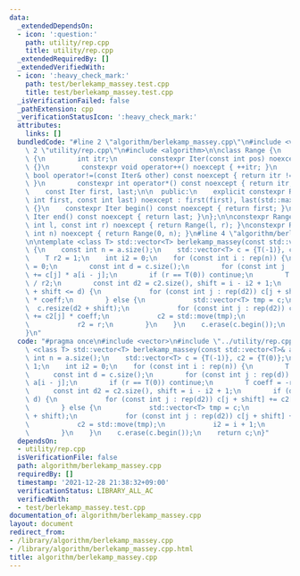 ```yaml
---
data:
  _extendedDependsOn:
  - icon: ':question:'
    path: utility/rep.cpp
    title: utility/rep.cpp
  _extendedRequiredBy: []
  _extendedVerifiedWith:
  - icon: ':heavy_check_mark:'
    path: test/berlekamp_massey.test.cpp
    title: test/berlekamp_massey.test.cpp
  _isVerificationFailed: false
  _pathExtension: cpp
  _verificationStatusIcon: ':heavy_check_mark:'
  attributes:
    links: []
  bundledCode: "#line 2 \"algorithm/berlekamp_massey.cpp\"\n#include <vector>\n#line\
    \ 2 \"utility/rep.cpp\"\n#include <algorithm>\n\nclass Range {\n    struct Iter\
    \ {\n        int itr;\n        constexpr Iter(const int pos) noexcept : itr(pos)\
    \ {}\n        constexpr void operator++() noexcept { ++itr; }\n        constexpr\
    \ bool operator!=(const Iter& other) const noexcept { return itr != other.itr;\
    \ }\n        constexpr int operator*() const noexcept { return itr; }\n    };\n\
    \    const Iter first, last;\n\n  public:\n    explicit constexpr Range(const\
    \ int first, const int last) noexcept : first(first), last(std::max(first, last))\
    \ {}\n    constexpr Iter begin() const noexcept { return first; }\n    constexpr\
    \ Iter end() const noexcept { return last; }\n};\n\nconstexpr Range rep(const\
    \ int l, const int r) noexcept { return Range(l, r); }\nconstexpr Range rep(const\
    \ int n) noexcept { return Range(0, n); }\n#line 4 \"algorithm/berlekamp_massey.cpp\"\
    \n\ntemplate <class T> std::vector<T> berlekamp_massey(const std::vector<T>& a)\
    \ {\n    const int n = a.size();\n    std::vector<T> c = {T(-1)}, c2 = {T(0)};\n\
    \    T r2 = 1;\n    int i2 = 0;\n    for (const int i : rep(n)) {\n        T r\
    \ = 0;\n        const int d = c.size();\n        for (const int j : rep(d)) r\
    \ += c[j] * a[i - j];\n        if (r == T(0)) continue;\n        T coeff = -r\
    \ / r2;\n        const int d2 = c2.size(), shift = i - i2 + 1;\n        if (d2\
    \ + shift <= d) {\n            for (const int j : rep(d2)) c[j + shift] += c2[j]\
    \ * coeff;\n        } else {\n            std::vector<T> tmp = c;\n          \
    \  c.resize(d2 + shift);\n            for (const int j : rep(d2)) c[j + shift]\
    \ += c2[j] * coeff;\n            c2 = std::move(tmp);\n            i2 = i + 1;\n\
    \            r2 = r;\n        }\n    }\n    c.erase(c.begin());\n    return c;\n\
    }\n"
  code: "#pragma once\n#include <vector>\n#include \"../utility/rep.cpp\"\n\ntemplate\
    \ <class T> std::vector<T> berlekamp_massey(const std::vector<T>& a) {\n    const\
    \ int n = a.size();\n    std::vector<T> c = {T(-1)}, c2 = {T(0)};\n    T r2 =\
    \ 1;\n    int i2 = 0;\n    for (const int i : rep(n)) {\n        T r = 0;\n  \
    \      const int d = c.size();\n        for (const int j : rep(d)) r += c[j] *\
    \ a[i - j];\n        if (r == T(0)) continue;\n        T coeff = -r / r2;\n  \
    \      const int d2 = c2.size(), shift = i - i2 + 1;\n        if (d2 + shift <=\
    \ d) {\n            for (const int j : rep(d2)) c[j + shift] += c2[j] * coeff;\n\
    \        } else {\n            std::vector<T> tmp = c;\n            c.resize(d2\
    \ + shift);\n            for (const int j : rep(d2)) c[j + shift] += c2[j] * coeff;\n\
    \            c2 = std::move(tmp);\n            i2 = i + 1;\n            r2 = r;\n\
    \        }\n    }\n    c.erase(c.begin());\n    return c;\n}"
  dependsOn:
  - utility/rep.cpp
  isVerificationFile: false
  path: algorithm/berlekamp_massey.cpp
  requiredBy: []
  timestamp: '2021-12-28 21:38:32+09:00'
  verificationStatus: LIBRARY_ALL_AC
  verifiedWith:
  - test/berlekamp_massey.test.cpp
documentation_of: algorithm/berlekamp_massey.cpp
layout: document
redirect_from:
- /library/algorithm/berlekamp_massey.cpp
- /library/algorithm/berlekamp_massey.cpp.html
title: algorithm/berlekamp_massey.cpp
---
```

